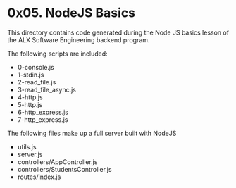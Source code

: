 # 0x05. NodeJS Basics

This directory contains code generated during the Node JS basics lesson of the ALX Software Engineering backend program.

The following scripts are included:

- 0-console.js
- 1-stdin.js
- 2-read_file.js
- 3-read_file_async.js
- 4-http.js
- 5-http.js
- 6-http_express.js
- 7-http_express.js

The following files make up a full server built with NodeJS

- utils.js
- server.js
- controllers/AppController.js
- controllers/StudentsController.js
- routes/index.js